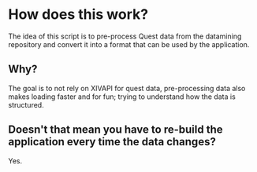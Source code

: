 # How does this work?

The idea of this script is to pre-process Quest data from the datamining repository and convert it into a format that can be used by the application.

## Why?

The goal is to not rely on XIVAPI for quest data, pre-processing data also makes loading faster and for fun; trying to understand how the data is structured.

## Doesn't that mean you have to re-build the application every time the data changes?

Yes.
